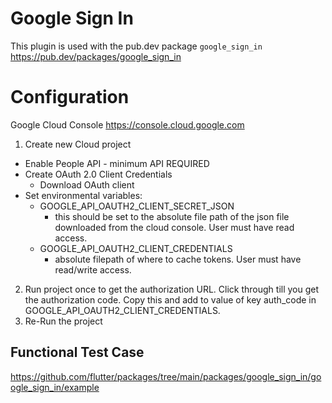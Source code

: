 # Google Sign In

This plugin is used with the pub.dev package `google_sign_in`
https://pub.dev/packages/google_sign_in

# Configuration

Google Cloud Console https://console.cloud.google.com

1. Create new Cloud project

* Enable People API - minimum API REQUIRED
* Create OAuth 2.0 Client Credentials
    * Download OAuth client
* Set environmental variables:
    * GOOGLE_API_OAUTH2_CLIENT_SECRET_JSON
        * this should be set to the absolute file path of the json file downloaded from the cloud console. User must
          have read access.
    * GOOGLE_API_OAUTH2_CLIENT_CREDENTIALS
        * absolute filepath of where to cache tokens. User must have read/write access.

2. Run project once to get the authorization URL. Click through till you get the authorization code. Copy this and add
   to value of key auth_code in GOOGLE_API_OAUTH2_CLIENT_CREDENTIALS.
3. Re-Run the project

## Functional Test Case

https://github.com/flutter/packages/tree/main/packages/google_sign_in/google_sign_in/example
